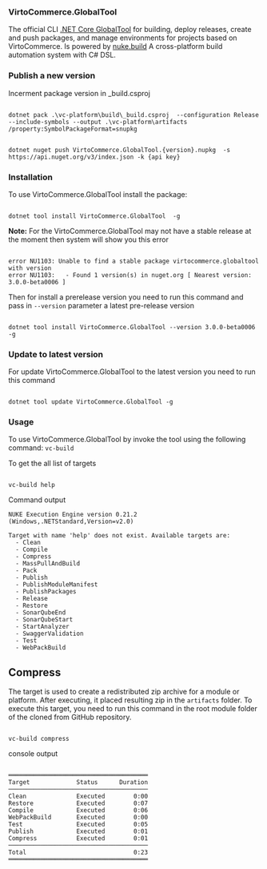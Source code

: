 ### VirtoCommerce.GlobalTool

The official CLI [.NET Core GlobalTool](https://docs.microsoft.com/en-us/dotnet/core/tools/global-tools) for building, deploy releases, create and push packages, and manage environments for projects based on VirtoCommerce. Is powered by [nuke.build](https://nuke.build/) A cross-platform build automation system with C# DSL.
### Publish a new version

Incerment package version in _build.csproj

```console

dotnet pack .\vc-platform\build\_build.csproj  --configuration Release --include-symbols --output .\vc-platform\artifacts /property:SymbolPackageFormat=snupkg

```

```console

dotnet nuget push VirtoCommerce.GlobalTool.{version}.nupkg  -s https://api.nuget.org/v3/index.json -k {api key}

```
### Installation

To use VirtoCommerce.GlobalTool  install the  package:

```console

dotnet tool install VirtoCommerce.GlobalTool  -g

```

**Note:** For the VirtoCommerce.GlobalTool may not have a stable release at the moment then system will show you this error

```console

error NU1103: Unable to find a stable package virtocommerce.globaltool with version
error NU1103:   - Found 1 version(s) in nuget.org [ Nearest version: 3.0.0-beta0006 ]

```
Then for install a prerelease version you need to run this command and pass in `--version` parameter a latest pre-release version

```console

dotnet tool install VirtoCommerce.GlobalTool --version 3.0.0-beta0006  -g

```


### Update to latest version 
For update VirtoCommerce.GlobalTool to the latest version you need to run this command

```console

dotnet tool update VirtoCommerce.GlobalTool -g

```

### Usage
To use VirtoCommerce.GlobalTool by invoke the tool using the following command: `vc-build`

To get the all list of targets 
```console

vc-build help

```
Command output

```console
NUKE Execution Engine version 0.21.2 (Windows,.NETStandard,Version=v2.0)

Target with name 'help' does not exist. Available targets are:
  - Clean
  - Compile
  - Compress
  - MassPullAndBuild
  - Pack
  - Publish
  - PublishModuleManifest
  - PublishPackages
  - Release
  - Restore
  - SonarQubeEnd
  - SonarQubeStart
  - StartAnalyzer
  - SwaggerValidation
  - Test
  - WebPackBuild

```

## Compress
The target is used to create a redistributed zip archive for a module or platform. After executing, it  placed resulting zip in the `artifacts` folder.
To execute this target, you need to run this command in the root module folder of the cloned from GitHub repository.

```console

vc-build compress

```

console output

```console

═══════════════════════════════════════
Target             Status      Duration
───────────────────────────────────────
Clean              Executed        0:00
Restore            Executed        0:07
Compile            Executed        0:06
WebPackBuild       Executed        0:00
Test               Executed        0:05
Publish            Executed        0:01
Compress           Executed        0:01
───────────────────────────────────────
Total                              0:23
═══════════════════════════════════════

```

